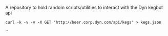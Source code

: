 A repository to hold random scripts/utilities to interact with the Dyn kegbot api
```
curl -k -v -v -X GET "http://beer.corp.dyn.com/api/kegs" > kegs.json
```
``
